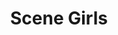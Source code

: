 ---
ee_id: '4237'
site: '1'
type: '2'
url: 2014-047-scene-girls
title: Scene Girls
year: '2014'
display_year: '2014'
medium: Foam pool noodles, socks, Monster High ear warmer, RCA 5CD changer stereo,
  Blood on the Dance Floor "Evolution" Compact Disc and case
dims: 140 cm x variable width x variable depth
pitch: ''
ps: ''
live_url: ''
related: ''
youtube: ''
related_code: ''
imgs: scene-girls-2014-047-full-Heart-01-database-SM.jpg
subheading: ''
download: ''
add_credit: ''
commission: ''
layout: things-i-made
---